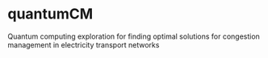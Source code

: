 # quantumCM
Quantum computing exploration for finding optimal solutions for congestion management in electricity transport networks
